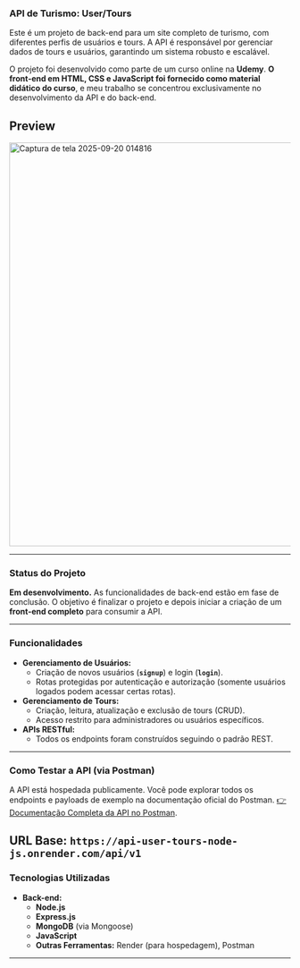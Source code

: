 ### API de Turismo: User/Tours

Este é um projeto de back-end para um site completo de turismo, com diferentes perfis de usuários e tours. A API é responsável por gerenciar dados de tours e usuários, garantindo um sistema robusto e escalável.

O projeto foi desenvolvido como parte de um curso online na **Udemy**. **O front-end em HTML, CSS e JavaScript foi fornecido como material didático do curso**, e meu trabalho se concentrou exclusivamente no desenvolvimento da API e do back-end.

## Preview

<img width="1363" height="722" alt="Captura de tela 2025-09-20 014816" src="https://github.com/user-attachments/assets/7ed7386d-e77c-480a-bb1a-5cd3f12c7c7e" />

---

### Status do Projeto

**Em desenvolvimento.** As funcionalidades de back-end estão em fase de conclusão. O objetivo é finalizar o projeto e depois iniciar a criação de um **front-end completo** para consumir a API.

---

### Funcionalidades

* **Gerenciamento de Usuários:**
    * Criação de novos usuários (**`signup`**) e login (**`login`**).
    * Rotas protegidas por autenticação e autorização (somente usuários logados podem acessar certas rotas).
* **Gerenciamento de Tours:**
    * Criação, leitura, atualização e exclusão de tours (CRUD).
    * Acesso restrito para administradores ou usuários específicos.
* **APIs RESTful:**
    * Todos os endpoints foram construídos seguindo o padrão REST.

---

### Como Testar a API (via Postman)

A API está hospedada publicamente. Você pode explorar todos os endpoints e payloads de exemplo na documentação oficial do Postman. [👉 Documentação Completa da API no Postman](https://documenter.getpostman.com/view/46078241/2sB3QQJTaT).

**URL Base:** `https://api-user-tours-node-js.onrender.com/api/v1`
---
### Tecnologias Utilizadas

* **Back-end:**
    * **Node.js**
    * **Express.js**
    * **MongoDB** (via Mongoose)
    * **JavaScript**
    * **Outras Ferramentas:** Render (para hospedagem), Postman

---
